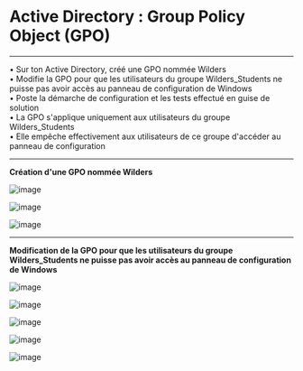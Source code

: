 # Active Directory : Group Policy Object (GPO)
_____

•	Sur ton Active Directory, créé une GPO nommée Wilders    
•	Modifie la GPO pour que les utilisateurs du groupe Wilders_Students ne puisse pas avoir accès au panneau de configuration de Windows    
•	Poste la démarche de configuration et les tests effectué en guise de solution    
•	La GPO s'applique uniquement aux utilisateurs du groupe Wilders_Students    
•	Elle empêche effectivement aux utilisateurs de ce groupe d'accéder au panneau de configuration   
  
____

**Création d'une GPO nommée Wilders**

![image](https://github.com/techerbeatrice/Active_Directory_GPO/assets/138071140/4c3380b9-4040-4407-818d-8420429e0796)

![image](https://github.com/techerbeatrice/Active_Directory_GPO/assets/138071140/3d1f1e06-6c20-4393-a590-8269eb7bc7fd)

![image](https://github.com/techerbeatrice/Active_Directory_GPO/assets/138071140/f98c05d4-e75e-42f2-8a40-b06f0b1ebbc3)
_______________

**Modification de la GPO pour que les utilisateurs du groupe Wilders_Students ne puisse pas avoir accès au panneau de configuration de Windows**

![image](https://github.com/techerbeatrice/Active_Directory_GPO/assets/138071140/a8109aa7-7493-42f5-9743-ecc80d91e1d2)

![image](https://github.com/techerbeatrice/Active_Directory_GPO/assets/138071140/54a02934-92f7-46e9-bdde-a349794cdc43)

![image](https://github.com/techerbeatrice/Active_Directory_GPO/assets/138071140/790a2d50-e181-438a-a5b1-b993b7ab63c7)


![image](https://github.com/techerbeatrice/Active_Directory_GPO/assets/138071140/ebe095b7-0c6f-48dc-b791-f1c7cc8a3e60)

![image](https://github.com/techerbeatrice/Active_Directory_GPO/assets/138071140/4d5a80f9-21ce-417c-a349-34493abec418)
